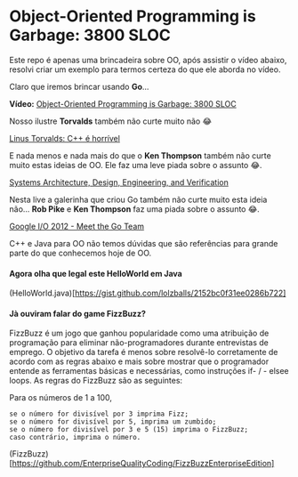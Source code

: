 # Object-Oriented Programming is Garbage: 3800 SLOC

Este repo é apenas uma brincadeira sobre OO, após assistir o vídeo abaixo, resolvi criar um exemplo para termos certeza do que ele aborda no vídeo.

Claro que iremos brincar usando **Go**...

**Vídeo:**
[Object-Oriented Programming is Garbage: 3800 SLOC](https://www.youtube.com/watch?v=V6VP-2aIcSc)

Nosso ilustre **Torvalds** também não curte muito não 😂

[Linus Torvalds: C++ é horrível](http://harmful.cat-v.org/software/c++/linus)

E nada menos e nada mais do que o **Ken Thompson** também não curte muito estas ideias de OO. Ele faz uma leve piada sobre o assunto 😂.

[Systems Architecture, Design, Engineering, and Verification](https://youtu.be/dsMKJKTOte0?t=572)

Nesta live a galerinha que criou Go também não curte muito esta ideia não...
**Rob Pike** e **Ken Thompson** faz uma piada sobre o assunto 😂.

[Google I/O 2012 - Meet the Go Team](https://youtu.be/sln-gJaURzk?t=1067)

C++ e Java para OO não temos dúvidas que são referências para grande parte do que conhecemos hoje de OO.

#### Agora olha que legal este HelloWorld em Java

(HelloWorld.java)[https://gist.github.com/lolzballs/2152bc0f31ee0286b722]


#### Jà ouviram falar do game FizzBuzz?

FizzBuzz é um jogo que ganhou popularidade como uma atribuição de programação para eliminar não-programadores durante entrevistas de emprego. O objetivo da tarefa é menos sobre resolvê-lo corretamente de acordo com as regras abaixo e mais sobre mostrar que o programador entende as ferramentas básicas e necessárias, como instruções if- / - elsee loops. As regras do FizzBuzz são as seguintes:

Para os números de 1 a 100,

    se o número for divisível por 3 imprima Fizz;
    se o número for divisível por 5, imprima um zumbido;
    se o número for divisível por 3 e 5 (15) imprima o FizzBuzz;
    caso contrário, imprima o número.
(FizzBuzz)[https://github.com/EnterpriseQualityCoding/FizzBuzzEnterpriseEdition]    

